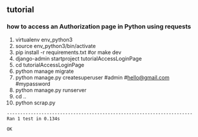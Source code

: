 ## tutorial

### how to access an Authorization page in Python using requests

1.  virtualenv env_python3
2.  source env_python3/bin/activate
1.  pip install -r requirements.txt #or make dev
2.  django-admin startproject tutorialAccessLoginPage
3.  cd tutorialAccessLoginPage
4.  python manage migrate
5.  python manage.py createsuperuser #admin #hello@gmail.com #mypassword
6.  python manage.py runserver
5.  cd ..
6.  python scrap.py


```shell
----------------------------------------------------------------------
Ran 1 test in 0.134s

OK

```
